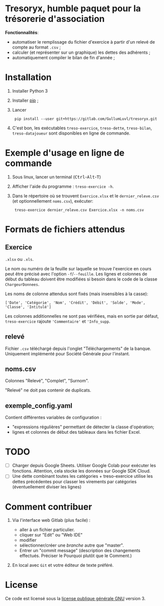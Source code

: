 Tresoryx, humble paquet pour la trésorerie d'association
======================================================


**Fonctionnalités**:

- automatiser le remplissage du fichier d'exercice à partir d'un relevé de
    compte au format `.csv` ;
- calculer (et représenter sur un graphique) les dettes des adhérents ;
- automatiquement compiler le bilan de fin d'année ;

# Installation

1. Installer Python 3
2. Installer [pip](https://pip.pypa.io/en/stable/installing/) ;
3. Lancer

        pip install --user git+https://gitlab.com/GullumLuvl/tresoryx.git

4. C'est bon, les exécutables `treso-exercice`, `treso-dette`, `treso-bilan`,
  `treso-datajoueur` sont disponibles en ligne de commande.

# Exemple d'usage en ligne de commande

1. Sous linux, lancer un terminal (<kbd>Ctrl</kbd>-<kbd>Alt</kbd>-<kbd>T</kbd>) <!-- (Ctrl-Alt-T) -->
2. Afficher l'aide du programme : `treso-exercice -h`.
3. Dans le répertoire où se trouvent `Exercice.xlsx` et le
   `dernier_releve.csv` (et optionnellement `noms.csv`), exécuter:

        treso-exercice dernier_releve.csv Exercice.xlsx -n noms.csv

# Formats de fichiers attendus

## Exercice

`.xlsx` ou `.xls`.

Le nom ou numéro de la feuille sur laquelle se trouve l'exercice en cours peut
être précisé avec l'option `-f`/`--feuille`. Les lignes et colonnes de début du
tableau doivent être modifiées si besoin dans le code de la classe
`ChargeurDonnees`.

Les noms de colonne attendus sont fixés (mais insensibles à la casse): 

    ['Date', 'Catégorie', 'Nom', 'Crédit', 'Débit', 'Solde', 'Mode', 'Classe', 'Intitulé']

Les colonnes additionnelles ne sont pas vérifiées, mais en sortie par défaut,
`treso-exercice` rajoute `'Commentaire'` et `'Info_supp`.

## relevé

Fichier `.csv` téléchargé depuis l'onglet "Téléchargements" de la banque.
Uniquement implémenté pour Société Générale pour l'instant.

## noms.csv

Colonnes "Relevé", "Complet", "Surnom".

"Relevé" ne doit pas contenir de duplicats.

## exemple_config.yaml

Contient différentes variables de configuration :

- "expressions régulières" permettant de détecter la classe d'opération;
- lignes et colonnes de début des tableaux dans les fichier Excel.

# TODO

- [ ] Charger depuis Google Sheets. Utiliser Google Colab pour exécuter les
    fonctions. Attention, cela stocke les données sur Google SDK Cloud.
- [ ] Une dette combinant toutes les catégories + treso-exercice utilise les
    dettes précédentes pour classer les virements par catégories
    (éventuellement diviser les lignes)

# Comment contribuer

1. Via l'interface web Gitlab (plus facile) :
    - aller à un fichier particulier.
    - cliquer sur "Edit" ou "Web IDE"
    - modifier
    - sélectionner/créer une *branche* autre que "master".
    - Entrer un "commit message" (description des changements effectués.
        Préciser le Pourquoi plutôt que le Comment.)

2. En local avec `Git` et votre éditeur de texte préféré.

# License

Ce code est licensé sous la [license publique générale
GNU](https://www.gnu.org/licenses/gpl.html) version 3.


